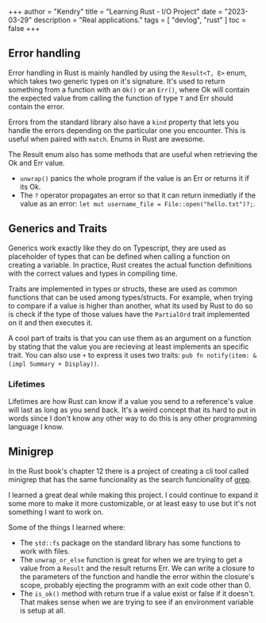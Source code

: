 +++
author = "Kendry"
title = "Learning Rust - I/O Project"
date = "2023-03-29"
description = "Real applications."
tags = [
    "devlog", "rust"
]
toc = false
+++

## Error handling

Error handling in Rust is mainly handled by using the `Result<T, E>` enum,
which takes two generic types on it's signature. It's used to
return something from a function with an `Ok()` or an `Err()`, where
Ok will contain the expected value from calling the function of type
`T` and Err should contain the error.

Errors from the standard library also have a `kind` property that lets
you handle the errors depending on the particular one you encounter.
This is useful when paired with `match`. Enums in Rust are awesome.

The Result enum also has some methods that are useful when retrieving the
Ok and Err value.

- `unwrap()` panics the whole program if the value is an
  Err or returns it if its Ok.
- The `?` operator propagates an error so that it can return inmediatly if
  the value as an error: `let mut username_file = File::open("hello.txt")?;`.

## Generics and Traits

Generics work exactly like they do on Typescript, they are used as placeholder
of types that can be defined when calling a function on creating a variable.
In practice, Rust creates the actual function definitions with the correct values
and types in compiling time.

Traits are implemented in types or structs, these are used as common functions
that can be used among types/structs. For example, when trying to compare if a
value is higher than another, what its used by Rust to do so is check if the type
of those values have the `PartialOrd` trait implemented on it and then executes
it.

A cool part of traits is that you can use them as an argument on a function by
stating that the value you are recieving at least implements an specific trait.
You can also use `+` to express it uses two traits: `pub fn notify(item: &(impl Summary + Display))`.

### Lifetimes

Lifetimes are how Rust can know if a value you send to a reference's value will
last as long as you send back. It's a weird concept that its hard to put in words
since I don't know any other way to do this is any other programming language I know.

## Minigrep

In the Rust book's chapter 12 there is a project of creating a cli tool called
minigrep that has the same funcionality as the search funcionality of [grep](https://www.gnu.org/software/grep/manual/grep.html).

I learned a great deal while making this project. I could continue to expand it
some more to make it more customizable, or at least easy to use but it's not
something I want to work on.

Some of the things I learned where:

- The `std::fs` package on the standard library has some functions to
  work with files.
- The `unwrap_or_else` function is great for when we are trying to get
  a value from a `Result` and the result returns Err. We can write a
  closure to the parameters of the function and handle the error within
  the closure's scope, probably ejecting the programm with an exit code
  other than 0.
- The `is_ok()` method with return true if a value exist or false if it doesn't.
  That makes sense when we are trying to see if an environment variable is setup at all.
